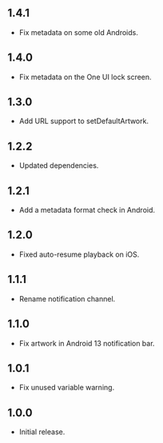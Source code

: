## 1.4.1

* Fix metadata on some old Androids.

## 1.4.0

* Fix metadata on the One UI lock screen.

## 1.3.0

* Add URL support to setDefaultArtwork.

## 1.2.2

* Updated dependencies.

## 1.2.1

* Add a metadata format check in Android.

## 1.2.0

* Fixed auto-resume playback on iOS.

## 1.1.1

* Rename notification channel.

## 1.1.0

* Fix artwork in Android 13 notification bar.

## 1.0.1

* Fix unused variable warning.

## 1.0.0

* Initial release.
